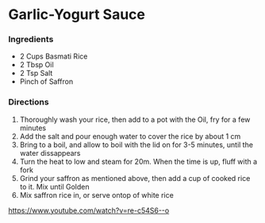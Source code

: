 # Garlic-Yogurt Sauce

### Ingredients
*	2 Cups Basmati Rice
*	2 Tbsp Oil
*	2 Tsp Salt
*	Pinch of Saffron


### Directions
1.	Thoroughly wash your rice, then add to a pot with the Oil, fry for a few minutes
2.	Add the salt and pour enough water to cover the rice by about 1 cm
3.	Bring to a boil, and allow to boil with the lid on for 3-5 minutes, until the water dissappears
4.	Turn the heat to low and steam for 20m. When the time is up, fluff with a fork
5.	Grind your saffron as mentioned above, then add a cup of cooked rice to it. Mix until Golden
6.	Mix saffron rice in, or serve ontop of white rice

https://www.youtube.com/watch?v=re-c54S6--o